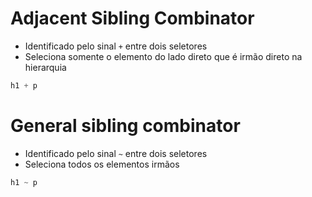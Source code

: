 # Adjacent Sibling Combinator

* Identificado pelo sinal `+` entre dois seletores
* Seleciona somente o elemento do lado direto que 
é irmão direto na hierarquia

```css
h1 + p
```

# General sibling combinator

* Identificado pelo sinal `~` entre dois seletores
* Seleciona todos os elementos irmãos

```css
h1 ~ p
```

